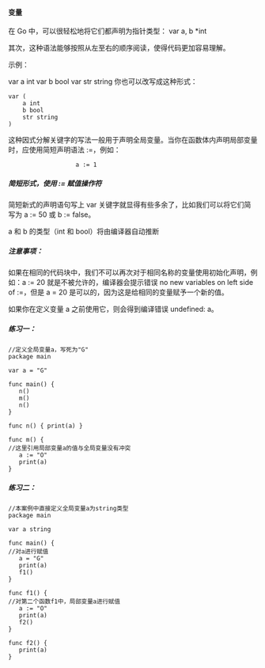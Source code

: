 #### 变量
在 Go 中，可以很轻松地将它们都声明为指针类型：
var a, b *int

其次，这种语法能够按照从左至右的顺序阅读，使得代码更加容易理解。

示例：

var a int
var b bool
var str string
你也可以改写成这种形式：

``` 
var (
	a int
	b bool
	str string
)
```
这种因式分解关键字的写法一般用于声明全局变量。当你在函数体内声明局部变量时，应使用简短声明语法 :=，例如：
                       
                       a := 1
##### 简短形式，使用 := 赋值操作符
简短新式的声明语句写上 var 关键字就显得有些多余了，比如我们可以将它们简写为 a := 50 或 b := false。

a 和 b 的类型（int 和 bool）将由编译器自动推断
##### 注意事项：
如果在相同的代码块中，我们不可以再次对于相同名称的变量使用初始化声明，例如：a := 20 就是不被允许的，编译器会提示错误 no new variables on left side of :=，但是 a = 20 是可以的，因为这是给相同的变量赋予一个新的值。

如果你在定义变量 a 之前使用它，则会得到编译错误 undefined: a。

##### 练习一：
```
//定义全局变量a，写死为"G"
package main

var a = "G"

func main() {
   n()
   m()
   n()
}

func n() { print(a) }

func m() {
//这里引用局部变量a的值与全局变量没有冲突
   a := "O"
   print(a)
}
```
##### 练习二：
```
//本案例中直接定义全局变量a为string类型
package main

var a string

func main() {
//对a进行赋值
   a = "G"
   print(a)
   f1()
}

func f1() {
//对第二个函数f1中，局部变量a进行赋值
   a := "O"
   print(a)
   f2()
}

func f2() {
   print(a)
}
```
